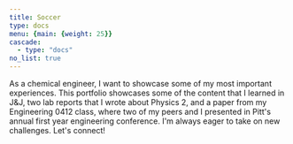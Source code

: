 ```yaml
---
title: Soccer
type: docs
menu: {main: {weight: 25}}
cascade:
  - type: "docs"
no_list: true
---
```

 
As a chemical engineer, I want to showcase some of my most important experiences. This portfolio showcases some of the content that I learned in J&J, two lab reports that I wrote about Physics 2, and a paper from my Engineering 0412 class, where two of my peers and I presented in Pitt's annual first year engineering conference. I'm always eager to take on new challenges. Let's connect!